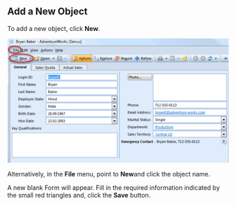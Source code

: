 ## Add a New Object

To add a new object, click **New**.

![ID1790291318104C1E.ID05ECFC2B8F3D474B.png](media/ID1790291318104C1E.ID05ECFC2B8F3D474B.png)

Alternatively, in the **File** <span style="FONT-WEIGHT: normal">menu, point to **New**and click the object name.

A new blank Form will appear. Fill in the required information indicated by the small red triangles and, click the **Save** button.